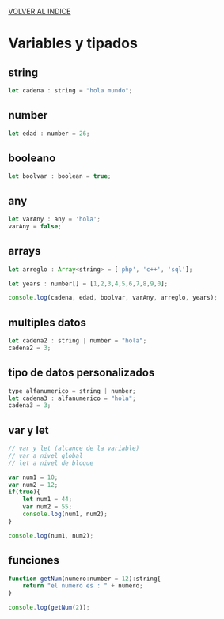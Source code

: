 [VOLVER AL INDICE](../../README.md)

# Variables y tipados

## string

```javascript
let cadena : string = "hola mundo";
```

## number

```javascript
let edad : number = 26;
```

## booleano

```javascript
let boolvar : boolean = true;
```

## any

```javascript
let varAny : any = 'hola';
varAny = false;
```

## arrays

```javascript
let arreglo : Array<string> = ['php', 'c++', 'sql'];

let years : number[] = [1,2,3,4,5,6,7,8,9,0];

console.log(cadena, edad, boolvar, varAny, arreglo, years);
```

## multiples datos

```javascript
let cadena2 : string | number = "hola";
cadena2 = 3;
```

## tipo de datos personalizados

```javascript
type alfanumerico = string | number;
let cadena3 : alfanumerico = "hola";
cadena3 = 3;
```

## var y let

```javascript
// var y let (alcance de la variable)
// var a nivel global
// let a nivel de bloque

var num1 = 10;
var num2 = 12;
if(true){
    let num1 = 44;
    var num2 = 55;
    console.log(num1, num2);
}

console.log(num1, num2);
```

## funciones

```javascript
function getNum(numero:number = 12):string{
    return "el numero es : " + numero;
}

console.log(getNum(2));
```